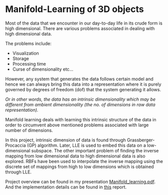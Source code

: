 # Manifold-Learning of 3D objects


Most of the data that we encounter in our day-to-day life in its crude form is high dimensional. There are various problems associated in dealing with high dimensional data. 

The problems include: 
* Visualization
* Storage
* Processing time
* Curse of dimensionality etc...

However, any system that generates the data follows certain model and hence we can always bring this data into a representation where it is purely governed by degrees of freedom (dof) that the system generating it allows. 

*Or in other words, the data has an intrinsic dimensionality which may be different from ambient dimensionality (the no. of dimensions in raw data representation).*

Manifold learning deals with learning this intrinsic structure of the data in order to circumvent above mentioned problems associated with large number of dimensions.

In this project, intrinsic dimension of data is found through Grassberger-Procaccia (GP) algorithm. Later, LLE is used to embed this data on a low-dimensional subspace. The other important problem of finding the inverse mapping from low dimensional data to high dimensional data is also explored. RBFs have been used to interpolate the inverse mapping using the discrete set of mappings from high to low dimensions which is obtained through LLE.

Project overview can be found in my presentation [Manifold_learning.pdf](https://github.com/varshapendyala/Manifold-Learning/blob/master/Manifold_learning.pdf). And the implementation details can be found in [this](https://github.com/varshapendyala/Manifold-Learning/blob/master/Manifold_learning_report) report.
